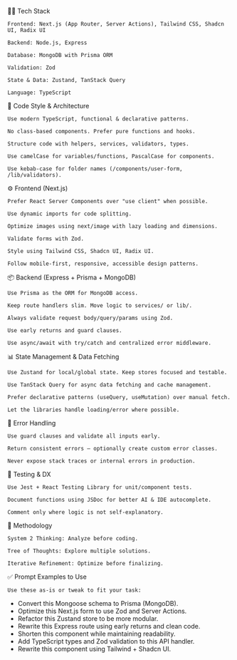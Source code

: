 👨‍💻 Tech Stack

    Frontend: Next.js (App Router, Server Actions), Tailwind CSS, Shadcn UI, Radix UI

    Backend: Node.js, Express

    Database: MongoDB with Prisma ORM

    Validation: Zod

    State & Data: Zustand, TanStack Query

    Language: TypeScript

🧱 Code Style & Architecture

    Use modern TypeScript, functional & declarative patterns.

    No class-based components. Prefer pure functions and hooks.

    Structure code with helpers, services, validators, types.

    Use camelCase for variables/functions, PascalCase for components.

    Use kebab-case for folder names (/components/user-form, /lib/validators).

⚙️ Frontend (Next.js)

    Prefer React Server Components over "use client" when possible.

    Use dynamic imports for code splitting.

    Optimize images using next/image with lazy loading and dimensions.

    Validate forms with Zod.

    Style using Tailwind CSS, Shadcn UI, Radix UI.

    Follow mobile-first, responsive, accessible design patterns.

📦 Backend (Express + Prisma + MongoDB)

    Use Prisma as the ORM for MongoDB access.

    Keep route handlers slim. Move logic to services/ or lib/.

    Always validate request body/query/params using Zod.

    Use early returns and guard clauses.

    Use async/await with try/catch and centralized error middleware.

📊 State Management & Data Fetching

    Use Zustand for local/global state. Keep stores focused and testable.

    Use TanStack Query for async data fetching and cache management.

    Prefer declarative patterns (useQuery, useMutation) over manual fetch.

    Let the libraries handle loading/error where possible.

🚨 Error Handling

    Use guard clauses and validate all inputs early.

    Return consistent errors — optionally create custom error classes.

    Never expose stack traces or internal errors in production.

🧪 Testing & DX

    Use Jest + React Testing Library for unit/component tests.

    Document functions using JSDoc for better AI & IDE autocomplete.

    Comment only where logic is not self-explanatory.

🧠 Methodology

    System 2 Thinking: Analyze before coding.

    Tree of Thoughts: Explore multiple solutions.

    Iterative Refinement: Optimize before finalizing.

✅ Prompt Examples to Use

    Use these as-is or tweak to fit your task:

- Convert this Mongoose schema to Prisma (MongoDB).
- Optimize this Next.js form to use Zod and Server Actions.
- Refactor this Zustand store to be more modular.
- Rewrite this Express route using early returns and clean code.
- Shorten this component while maintaining readability.
- Add TypeScript types and Zod validation to this API handler.
- Rewrite this component using Tailwind + Shadcn UI.
